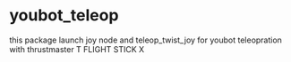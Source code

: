 # youbot_teleop
this package launch joy node and teleop_twist_joy for youbot teleopration with thrustmaster T FLIGHT STICK X
